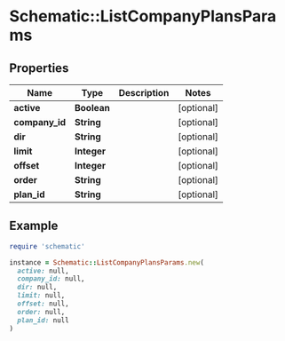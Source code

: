# Schematic::ListCompanyPlansParams

## Properties

| Name | Type | Description | Notes |
| ---- | ---- | ----------- | ----- |
| **active** | **Boolean** |  | [optional] |
| **company_id** | **String** |  | [optional] |
| **dir** | **String** |  | [optional] |
| **limit** | **Integer** |  | [optional] |
| **offset** | **Integer** |  | [optional] |
| **order** | **String** |  | [optional] |
| **plan_id** | **String** |  | [optional] |

## Example

```ruby
require 'schematic'

instance = Schematic::ListCompanyPlansParams.new(
  active: null,
  company_id: null,
  dir: null,
  limit: null,
  offset: null,
  order: null,
  plan_id: null
)
```

